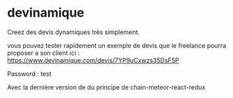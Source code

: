 # devinamique
Creez des devis dynamiques très simplement. 

vous pouvez tester rapidement un exemple de devis que le freelance pourra proposer a son client ici : https://www.devinamique.com/devis/7YP9uCxwzs35DsF5P 

Password : test

Avec la dernière version de du principe de chain-meteor-react-redux


